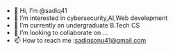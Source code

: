 - 👋 Hi, I’m @sadiq41
- 👀 I’m interested in cybersecurity,AI,Web develepment
- 🌱 I’m currently an undergraduate B.Tech CS
- 💞️ I’m looking to collaborate on ...
- 📫 How to reach me :sadiqsonu41@gmail.com
<!---
sadiq41/sadiq41 is a ✨ special ✨ repository because its `README.md` (this file) appears on your GitHub profile.
You can click the Preview link to take a look at your changes.
--->
